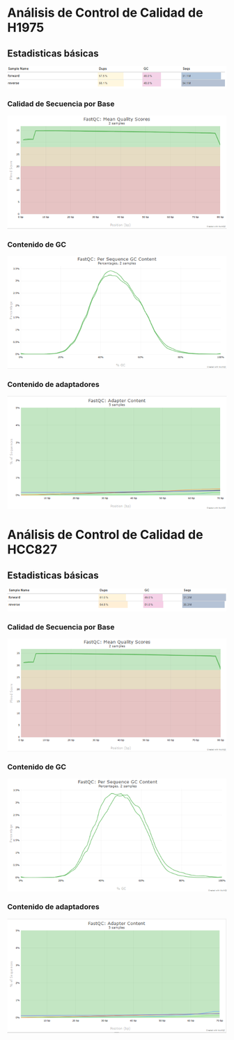 # Análisis de Control de Calidad de **H1975**
## Estadisticas básicas
<p align="center">
  <img src="../Recursos/H1975_general_stats.png">
</p>

### Calidad de Secuencia por Base
<p align="center">
  <img src="../Recursos/H1975_quality_scores.png">
</p>

### Contenido de GC
<p align="center">
  <img src="../Recursos/H1975_GC_content.png">
</p>

### Contenido de adaptadores
<p align="center">
  <img src="../Recursos/H1975_adapter_content.png">
</p>

# Análisis de Control de Calidad de **HCC827**
## Estadisticas básicas
<p align="center">
  <img src="../Recursos/HCC_827_general_stats.png">
</p>

### Calidad de Secuencia por Base
<p align="center">
  <img src="../Recursos/HCC_827_Quality_Scores.png">
</p>

### Contenido de GC
<p align="center">
  <img src="../Recursos/HCC_827_GC_content.png">
</p>

### Contenido de adaptadores
<p align="center">
  <img src="../Recursos/HCC_827_adapter_content.png">
</p>

